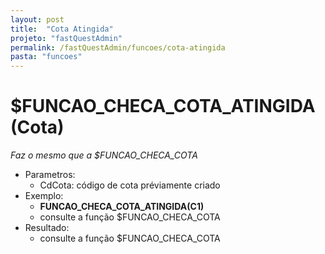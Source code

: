 ```yaml
---
layout: post
title:  "Cota Atingida"
projeto: "fastQuestAdmin"
permalink: /fastQuestAdmin/funcoes/cota-atingida
pasta: "funcoes"
---
```

# $FUNCAO_CHECA_COTA_ATINGIDA (Cota)
*Faz o  mesmo que a $FUNCAO_CHECA_COTA*
- Parametros: 
    - CdCota: código de cota préviamente criado
- Exemplo:
    - **FUNCAO_CHECA_COTA_ATINGIDA(C1)**
    - consulte a função $FUNCAO_CHECA_COTA
- Resultado:
    - consulte a função $FUNCAO_CHECA_COTA    